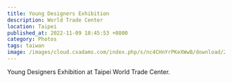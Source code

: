 ```yaml
---
title: Young Designers Exhibition
description: World Trade Center
location: Taipei
published_at: 2022-11-09 18:45:53 +0800
category: Photos
tags: taiwan
image: /images/cloud.cxadams.com/index.php/s/nc4CHnYrPKeXWwB/download/20190505-1455_Taipei_Shimao_L1002407-0.jpg
---
```


Young Designers Exhibition at Taipei World Trade Center.

